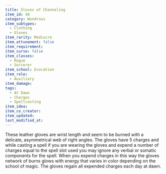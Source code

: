 ```yaml
---
title: Gloves of Channeling
item_id: 46
category: Wondrous
item_subtypes:
  - Clothing
  - Gloves
item_rarity: Mediocre
item_attunement: false
item_requirement:
item_curse: false
item_classes:
  - Rogue
  - Sorcerer
item_school: Evocation
item_role:
  - Auxiliary
item_damage:
tags:
  - At Dawn
  - Charges
  - Spellcasting
item_idea:
item_co_creator:
item_updated:
last_modified_at:
---
```


These leather gloves are wrist length and seem to be burned with a delicate, asymmetrical web of right angles.
The gloves have 5 charges and while casting a spell if you are wearing the gloves and expend a number of charges equal to the spell slot used you may ignore any verbal or somatic components for the spell. When you expend charges in this way the gloves network of burns glows with energy that varies in color depending on the school of magic.
The gloves regain all expended charges each day at dawn.

